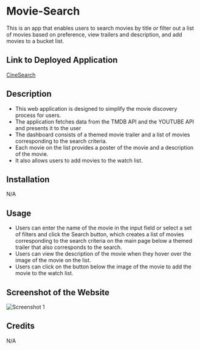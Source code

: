 # Movie-Search

This is an app that enables users to search movies by title or filter out a list of movies based on preference,
view trailers and description, and add movies to a bucket list.

## Link to Deployed Application
<a href="https://team-ccmy.github.io/Cine-Search/">CineSearch</a>

## Description
- This web application is designed to simplify the movie discovery process for users.
- The application fetches data from the TMDB API and the YOUTUBE API and presents it to the user
- The dashboard consists of a themed movie trailer and a list of movies corresponding to the search criteria.
- Each movie on the list provides a poster of the movie and a description of the movie.
- It also allows users to add movies to the watch list.

## Installation

N/A

## Usage
- Users can enter the name of the movie in the input field or select a set of filters and click the Search button, which creates
a list of movies corresponding to the search criteria on the main page below a themed trailer that also corresponds to the search.
- Users can view the description of the movie when they hover over the image of the movie on the list.
- Users can click on the button below the image of the movie to add the movie to the watch list.

## Screenshot of the Website

![Screenshot 1](./assets/img/Screenshot-1.png)

## Credits

N/A